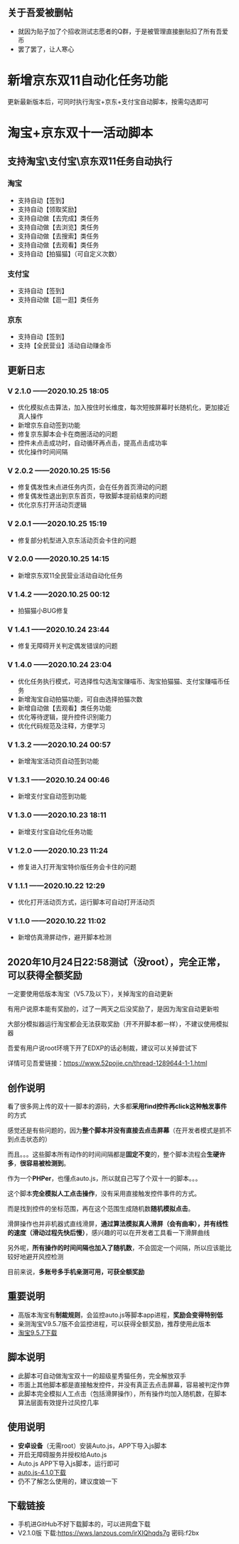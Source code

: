 ## 关于吾爱被删帖
* 就因为贴子加了个招收测试志愿者的Q群，于是被管理直接删贴扣了所有吾爱币
* 罢了罢了，让人寒心

# 新增京东双11自动化任务功能
更新最新版本后，可同时执行淘宝+京东+支付宝自动脚本，按需勾选即可

# 淘宝+京东双十一活动脚本
## 支持淘宝\支付宝\京东双11任务自动执行
### 淘宝
* 支持自动【签到】
* 支持自动【领取奖励】
* 支持自动做【去完成】类任务
* 支持自动做【去浏览】类任务
* 支持自动做【去搜索】类任务
* 支持自动做【去观看】类任务
* 支持自动【拍猫猫】（可自定义次数）

### 支付宝
* 支持自动【签到】
* 支持自动做【逛一逛】类任务

### 京东
* 支持自动【签到】
* 支持【全民营业】活动自动赚金币

## 更新日志
### V 2.1.0   ——2020.10.25 18:05
* 优化模拟点击算法，加入按住时长维度，每次短按屏幕时长随机化，更加接近真人操作
* 新增京东自动签到功能
* 修复京东脚本会卡在商圈活动的问题
* 控件未点击成功时，自动循环再点击，提高点击成功率
* 优化操作时间间隔

### V 2.0.2   ——2020.10.25 15:56
* 修复偶发性未点进任务内页，会在任务首页滑动的问题
* 修复偶发性退出到京东首页，导致脚本提前结束的问题
* 优化京东打开活动页逻辑

### V 2.0.1   ——2020.10.25 15:19
* 修复部分机型进入京东活动页会卡住的问题

### V 2.0.0   ——2020.10.25 14:15
* 新增京东双11全民营业活动自动化任务

### V 1.4.2   ——2020.10.25 00:12
* 拍猫猫小BUG修复

### V 1.4.1   ——2020.10.24 23:44
* 修复无障碍开关判定偶发错误的问题

### V 1.4.0   ——2020.10.24 23:04
* 优化任务执行模式，可选择性勾选淘宝赚喵币、淘宝拍猫猫、支付宝赚喵币任务
* 新增淘宝自动拍猫功能，可自由选择拍猫次数
* 新增自动做【去观看】类任务功能
* 优化等待逻辑，提升控件识别能力
* 优化代码规范及注释，方便学习

### V 1.3.2   ——2020.10.24 00:57
* 新增淘宝活动页自动签到功能

### V 1.3.1   ——2020.10.24 00:46
* 新增支付宝自动签到功能

### V 1.3.0   ——2020.10.23 18:11
* 新增支付宝自动化任务功能

### V 1.2.0   ——2020.10.23 11:24
* 修复进入打开淘宝特价版任务会卡住的问题

### V 1.1.1   ——2020.10.22 12:29
* 优化打开活动页方式，运行脚本可自动打开活动页

### V 1.1.0   ——2020.10.22 11:02
* 新增仿真滑屏动作，避开脚本检测

## 2020年10月24日22:58测试（没root），完全正常，可以获得全额奖励
一定要使用低版本淘宝（V5.7及以下），关掉淘宝的自动更新

有用户说原本能有奖励的，过了一两天之后没奖励了，是因为淘宝自动更新啦

大部分模拟器运行淘宝都会无法获取奖励（开不开脚本都一样），不建议使用模拟器

吾爱有用户说root环境下开了EDXP的话必制裁，建议可以关掉尝试下

详情可见吾爱链接：https://www.52pojie.cn/thread-1289644-1-1.html

## 创作说明
看了很多网上传的双十一脚本的源码，大多都**采用find控件再click这种触发事件**的方式

感觉还是有些问题的，因为**整个脚本并没有直接去点击屏幕**（在开发者模式是抓不到点击状态的）

而且。。。这些脚本所有动作的时间间隔都是**固定不变**的，整个脚本流程会**生硬许多**，**很容易被检测到**。

作为一个**PHPer**，也懂点auto.js，所以就自己写了个双十一的脚本。。。

这个脚本**完全模拟人工点击操作**，没有采用直接触发控件事件的方式。

而是找到控件的坐标范围，再在这个范围生成随机数**随机模拟点击**。

滑屏操作也并非机器式直线滑屏，**通过算法模拟真人滑屏（会有曲率），并有线性的速度（滑动过程先快后慢）**，感兴趣的可以在开发者工具看一下滑屏曲线

另外呢，**所有操作的时间间隔也加入了随机数**，不会固定一个间隔，所以应该能比较好地避开风控检测

目前来说，**多账号多手机亲测可用，可获全额奖励**

## 重要说明
* 高版本淘宝有**制裁规则**，会监控auto.js等脚本app进程，**奖励会变得特别低**
* 亲测淘宝V9.5.7版不会监控进程，可以获得全额奖励，推荐使用此版本
* [淘宝9.5.7下载](https://www.wandoujia.com/apps/32267/history_v278)

## 脚本说明
* 此脚本可自动做淘宝双十一的超级星秀猫任务，完全解放双手
* 市面上其他脚本都是直接触发控件，并没有真正去点击屏幕，容易被判定作弊
* 此脚本完全模拟人工点击（包括滑屏操作），所有操作均加入随机数，在脚本算法层面有效提升过风控几率

## 使用说明
* **安卓设备**（无需root）安装Auto.js，APP下导入js脚本
* 开启无障碍服务并授权给Auto.js
* Auto.js APP下导入js脚本，运行即可
* [auto.js-4.1.0下载](https://share.weiyun.com/5a9g8ys)
* 仍不了解怎么使用的，建议度娘一下

## 下载链接
* 手机进GitHub不好下载脚本的，可以进网盘下载
* V2.1.0版
下载:https://wws.lanzous.com/irXIQhqds7g 密码:f2bx
